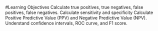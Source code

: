 #Learning Objectives
Calculate true positives, true negatives, false positives, false negatives.
Calculate sensitivity and specificity
Calculate Positive Predictive Value (PPV) and Negative Predictive Value (NPV).
Understand confidence intervals, ROC curve, and F1 score.
